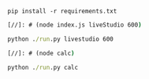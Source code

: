 ``
pip install -r requirements.txt
``

```cmd
[//]: # (node index.js liveStudio 600)

python ./run.py livestudio 600

[//]: # (node calc)

python ./run.py calc
```